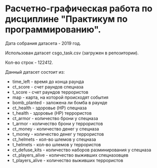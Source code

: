 # Расчетно-графическая работа по дисциплине "Практикум по программированию".

Дата собрания датасета - 2019 год.

Использован датасет csgo_task.csv (загружен в репозитории).

Кол-во строк - 122412.

Данный датасет состоит из:

- time_left - время до конца раунда
- ct_score - счет раундов спецназа
- t_score - счет раундов террористов
- map - карта, на которой происходят события
- bomb_planted - заложена ли бомба в раунде
- ct_health - здоровье (HP) спецназа
- t_health - здоровье (HP) террористов
- ct_armor - количество брони у спецназа
- t_armor - количество брони у террористов
- ct_money - количество денег у спецназа
- t_money - количество денег у террористов
- ct_helmets - кол-во шлемов у спецназа
- t_helmets - кол-во шлемов у террористов
- ct_defuse_kits - количество наборов разминирования у спецназа
- ct_players_alive - количество выживших спецназовцев
- t_players_alive - количество выживших террористов
